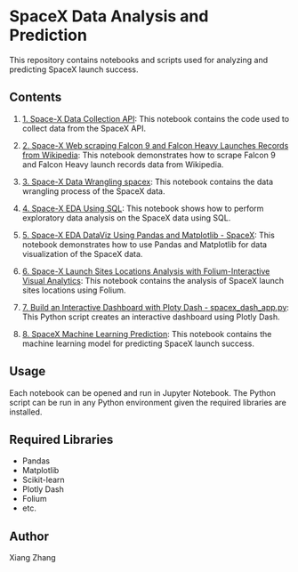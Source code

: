 # SpaceX Data Analysis and Prediction

This repository contains notebooks and scripts used for analyzing and predicting SpaceX launch success.

## Contents

1. [1. Space-X Data Collection API](./1.%20Space-X%20Data%20Collection%20API.ipynb): This notebook contains the code used to collect data from the SpaceX API.

2. [2. Space-X Web scraping Falcon 9 and Falcon Heavy Launches Records from Wikipedia](./2.%20Space-X%20Web%20scraping%20Falcon%209%20and%20Falcon%20Heavy%20Launches%20Records%20from%20Wikipedia.ipynb): This notebook demonstrates how to scrape Falcon 9 and Falcon Heavy launch records data from Wikipedia.

3. [3. Space-X Data Wrangling spacex](./3.%20Space-X%20Data%20Wrangling%20spacex.ipynb): This notebook contains the data wrangling process of the SpaceX data.

4. [4. Space-X EDA Using SQL](./4.%20Space-X%20EDA%20Using%20SQL.ipynb): This notebook shows how to perform exploratory data analysis on the SpaceX data using SQL.

5. [5. Space-X EDA DataViz Using Pandas and Matplotlib - SpaceX](./5.%20Space-X%20EDA%20DataViz%20Using%20Pandas%20and%20Matplotlib%20-%20SpaceX.ipynb): This notebook demonstrates how to use Pandas and Matplotlib for data visualization of the SpaceX data.

6. [6. Space-X Launch Sites Locations Analysis with Folium-Interactive Visual Analytics](./6.%20Space-X%20Launch%20Sites%20Locations%20Analysis%20with%20Folium-Interactive%20Visual%20Analytics.ipynb): This notebook contains the analysis of SpaceX launch sites locations using Folium.

7. [7. Build an Interactive Dashboard with Ploty Dash - spacex_dash_app.py](./7.%20Build%20an%20Interactive%20Dashboard%20with%20Ploty%20Dash%20-%20spacex_dash_app.py): This Python script creates an interactive dashboard using Plotly Dash.

8. [8. SpaceX Machine Learning Prediction](./8.%20SpaceX%20Machine%20Learning%20Prediction.ipynb): This notebook contains the machine learning model for predicting SpaceX launch success.

## Usage

Each notebook can be opened and run in Jupyter Notebook. The Python script can be run in any Python environment given the required libraries are installed.

## Required Libraries

- Pandas
- Matplotlib
- Scikit-learn
- Plotly Dash
- Folium
- etc.

## Author

Xiang Zhang
